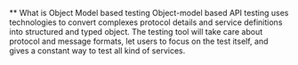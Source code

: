 ** What is Object Model based testing
Object-model based API testing uses technologies to convert complexes protocol details and service definitions into structured and typed object. The testing tool will take care about protocol and message formats, let users to focus on the test itself, and gives a constant way to test all kind of services.
